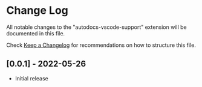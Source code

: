 # Change Log

All notable changes to the "autodocs-vscode-support" extension will be documented in this file.

Check [Keep a Changelog](http://keepachangelog.com/) for recommendations on how to structure this file.

## [0.0.1] - 2022-05-26

- Initial release